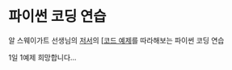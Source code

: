 # 파이썬 코딩 연습

알 스웨이가트 선생님의 [저서](https://jpub.tistory.com/1243?category=203154)의 [[코드 예제](https://github.com/Jpub/PyProject)를 따라해보는 파이썬 코딩 연습

1일 1예제 희망합니다...

